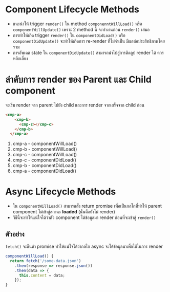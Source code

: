# Component Lifecycle Methods

- แนะนำให้ trigger `render()` ใน method `componenntWillLoad()` หรือ `componentWillUpdate()` เพราะ 2 method นี้ จะทำงานก่อน `render()` เสมอ
- การทำให้เกิด trigger `render()` ใน `componentDidLoad()` หรือ `componentDidUpdate()` จะทำให้เกิดการ re-render ที่ไม่จำเป็น มีผลต่อประสิทธิภาพโดยรวม
- การอัพเดต state ใน `componentDidUpdate()` สามารถนำไปสู่การติดลูป render ได้ ควรหลีกเลี่ยง 

# ลำดับการ render ของ Parent และ Child component 

จะเริ่ม render จาก parent ไปยัง child และการ render จากเสร็จจาก child ก่อน

```html
<cmp-a>
    <cmp-b>
      <cmp-c></cmp-c>
    </cmp-b>
  </cmp-a>
```

1. cmp-a - componentWillLoad()
2. cmp-b - componentWillLoad()
3. cmp-c - componentWillLoad()
4. cmp-c - componentDidLoad()
5. cmp-b - componentDidLoad()
6. cmp-a - componentDidLoad()

# Async Lifecycle Methods

- ใน `componentWillLoad()` สามารถสั่ง return promise เพื่อเป็นกลไกที่ทำให้ parent component ไม่เข้าสู่สถานะ **loaded** (นั่นคือยังไม่ render)
- วิธีนี้จะทำให้แน่ใจได้ว่าตัว component ได้ข้อมูลมา render ก่อนที่จะเข้าสู่ `render()`

## ตัวอย่าง

`fetch()` จะคืนค่า promise ทำให้แน่ใจได้ว่ากลไก async จะได้ข้อมูลมาเพื่อใช้ในการ render 

```ts
componentWillLoad() {
  return fetch('/some-data.json')
    .then(response => response.json())
    .then(data => {
      this.content = data;
    });
}
```
